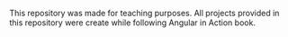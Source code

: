 This repository was made for teaching purposes. All projects provided in this repository were create while following Angular in Action book.